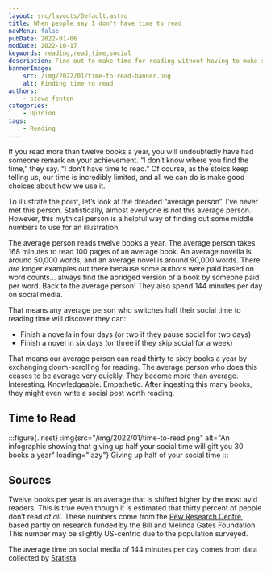 ```yaml
---
layout: src/layouts/Default.astro
title: When people say I don't have time to read
navMenu: false
pubDate: 2022-01-06
modDate: 2022-10-17
keywords: reading,read,time,social
description: Find out to make time for reading without having to make substantial changes to your habits.
bannerImage:
    src: /img/2022/01/time-to-read-banner.png
    alt: Finding time to read
authors:
    - steve-fenton
categories:
    - Opinion
tags:
    - Reading
---
```


If you read more than twelve books a year, you will undoubtedly have had someone remark on your achievement. “I don’t know where you find the time,” they say. “I don’t have time to read.” Of course, as the stoics keep telling us, our time is incredibly limited, and all we can do is make good choices about how we use it.

To illustrate the point, let’s look at the dreaded “average person”. I’ve never met this person. Statistically, almost everyone is *not* this average person. However, this mythical person is a helpful way of finding out some middle numbers to use for an illustration.

The average person reads twelve books a year. The average person takes 168 minutes to read 100 pages of an average book. An average novella is around 50,000 words, and an average novel is around 90,000 words. There *are* longer examples out there because some authors were paid based on word counts… always find the abridged version of a book by someone paid per word. Back to the average person! They also spend 144 minutes per day on social media.

That means any average person who switches half their social time to reading time will discover they can:

- Finish a novella in four days (or two if they pause social for two days)
- Finish a novel in six days (or three if they skip social for a week)

That means our average person can read thirty to sixty books a year by exchanging doom-scrolling for reading. The average person who does this ceases to be average very quickly. They become more than average. Interesting. Knowledgeable. Empathetic. After ingesting this many books, they might even write a social post worth reading.

## Time to Read

:::figure{.inset}
:img{src="/img/2022/01/time-to-read.png" alt="An infographic showing that giving up half your social time will gift you 30 books a year" loading="lazy"}
Giving up half of your social time
:::

## Sources

Twelve books per year is an average that is shifted higher by the most avid readers. This is true even though it is estimated that thirty percent of people don’t read *at all*. These numbers come from the [Pew Research Centre](https://www.pewresearch.org/fact-tank/2015/10/19/slightly-fewer-americans-are-reading-print-books-new-survey-finds/), based partly on research funded by the Bill and Melinda Gates Foundation. This number may be slightly US-centric due to the population surveyed.

The average time on social media of 144 minutes per day comes from data collected by [Statista](https://www.statista.com/statistics/1031948/global-usage-duration-of-social-networks-by-region/).